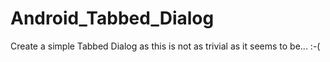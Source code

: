 Android_Tabbed_Dialog
=====================

Create a simple Tabbed Dialog as this is not as trivial as it seems to be... :-(
